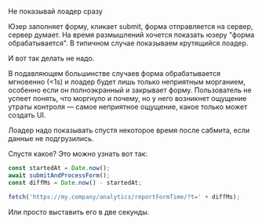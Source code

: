 Не показывай лоадер сразу

Юзер заполняет форму, кликает submit, форма отправляется на сервер, сервер думает. На время размышлений хочется показать юзеру "форма обрабатывается". В типичном случае показываем крутящийся лоадер.

И вот так делать не надо.

В подавляющем большинстве случаев форма обрабатывается мгновенно (<1s) и лоадер будет лишь только неприятным морганием, особенно если он полноэкранный и закрывает форму. Пользователь не успеет понять, что моргнуло и почему, но у него возникнет ощущение утраты контроля — самое неприятное ощущение, какое только может создать UI.

Лоадер надо показывать спустя некоторое время после сабмита, если данные не подгрузились.

Спустя какое? Это можно узнать вот так:

```javascript
const startedAt = Date.now();
await submitAndProcessForm();
const diffMs = Date.now() - startedAt;

fetch('https://my.company/analytics/reportFormTime/?t=' + diffMs);
```

Или просто выставить его в две секунды.

